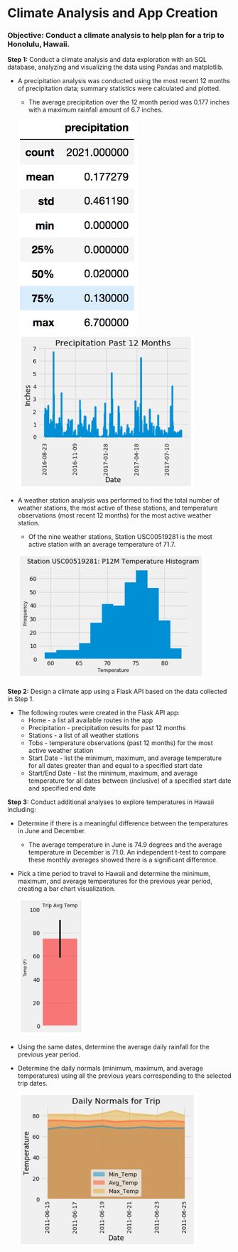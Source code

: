 # Climate Analysis and App Creation

### Objective:  Conduct a climate analysis to help plan for a trip to Honolulu, Hawaii.

**Step 1:** Conduct a climate analysis and data exploration with an SQL database, analyzing and visualizing the data using Pandas and matplotlib.
* A precipitation analysis was conducted using the most recent 12 months of precipitation data; summary statistics were calculated and plotted.
  - The average precipitation over the 12 month period was 0.177 inches with a maximum rainfall amount of 6.7 inches.

   ![Image1](https://github.com/bking3372/Climate-Analysis-and-App-Creation/blob/master/images/describe.png)
   ![Image2](https://github.com/bking3372/Climate-Analysis-and-App-Creation/blob/master/images/P12M%20Precipitation.PNG)

* A weather station analysis was performed to find the total number of weather stations, the most active of these stations, and temperature observations (most recent 12 months)
   for the most active weather station.
   -  Of the nine weather stations, Station USC00519281 is the most active station with an average temperature of 71.7.
   
   ![Image3](https://github.com/bking3372/Climate-Analysis-and-App-Creation/blob/master/images/Temp%20Histogram.PNG)
   

**Step 2:**  Design a climate app using a Flask API based on the data collected in Step 1.
* The following routes were created in the Flask API app:
   * Home - a list all available routes in the app
   * Precipitation - precipitation results for past 12 months
   * Stations - a list of all weather stations
   * Tobs - temperature observations (past 12 months) for the most active weather station
   * Start Date - list the minimum, maximum, and average temperature for all dates greater than and equal to a specified start date
   * Start/End Date - list the minimum, maximum, and average temperature for all dates between (inclusive) of a specified start date and specified end date
   
**Step 3:**  Conduct additional analyses to explore temperatures in Hawaii including:
*  Determine if there is a meaningful difference between the temperatures in June and December.
   -  The average temperature in June is 74.9 degrees and the average temperature in December is 71.0.  An independent t-test to compare these monthly averages showed there is a significant difference.

*  Pick a time period to travel to Hawaii and determine the minimum, maximum, and average temperatures for the previous year period, creating a bar chart visualization.

   ![Image4](https://github.com/bking3372/Climate-Analysis-and-App-Creation/blob/master/images/Trip%20Avg%20Temp.PNG)

*  Using the same dates, determine the average daily rainfall for the previous year period.
*  Determine the daily normals (minimum, maximum, and average temperatures) using all the previous years corresponding to the selected trip dates.

   ![Image5](https://github.com/bking3372/Climate-Analysis-and-App-Creation/blob/master/images/Daily%20Normals.PNG)


